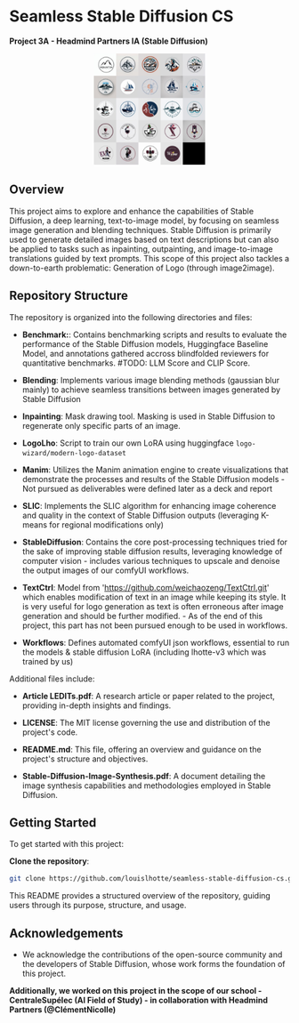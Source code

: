 # Seamless Stable Diffusion CS

**Project 3A - Headmind Partners IA (Stable Diffusion)**

<p align="center">
  <img src="./Benchmark/lhotte.jpg" width="200">
</p>

## Overview

This project aims to explore and enhance the capabilities of Stable Diffusion, a deep learning, text-to-image model, by focusing on seamless image generation and blending techniques. Stable Diffusion is primarily used to generate detailed images based on text descriptions but can also be applied to tasks such as inpainting, outpainting, and image-to-image translations guided by text prompts.
This scope of this project also tackles a down-to-earth problematic: Generation of Logo (through image2image).

## Repository Structure

The repository is organized into the following directories and files:

- **Benchmark:**: Contains benchmarking scripts and results to evaluate the performance of the Stable Diffusion models, Huggingface Baseline Model, and annotations gathered accross blindfolded reviewers for quantitative benchmarks. #TODO: LLM Score and CLIP Score.
  
- **Blending**: Implements various image blending methods (gaussian blur mainly) to achieve seamless transitions between images generated by Stable Diffusion

- **Inpainting**: Mask drawing tool. Masking is used in Stable Diffusion to regenerate only specific parts of an image.
  
- **LogoLho**: Script to train our own LoRA using huggingface `logo-wizard/modern-logo-dataset`
  
- **Manim**: Utilizes the Manim animation engine to create visualizations that demonstrate the processes and results of the Stable Diffusion models - Not pursued as deliverables were defined later as a deck and report
  
- **SLIC**: Implements the SLIC algorithm for enhancing image coherence and quality in the context of Stable Diffusion outputs (leveraging K-means for regional modifications only)
  
- **StableDiffusion**: Contains the core post-processing techniques tried for the sake of improving stable diffusion results, leveraging knowledge of computer vision - includes various techniques to upscale and denoise the output images of our comfyUI workflows.
  
- **TextCtrl**: Model from 'https://github.com/weichaozeng/TextCtrl.git' which enables modification of text in an image while keeping its style. It is very useful for logo generation as text is often erroneous after image generation and should be further modified. - As of the end of this project, this part has not been pursued enough to be used in workflows.

- **Workflows**: Defines automated comfyUI json workflows, essential to run the models & stable diffusion LoRA (including lhotte-v3 which was trained by us)

Additional files include:

- **Article LEDITs.pdf**: A research article or paper related to the project, providing in-depth insights and findings.
  
- **LICENSE**: The MIT license governing the use and distribution of the project's code.
  
- **README.md**: This file, offering an overview and guidance on the project's structure and objectives.
  
- **Stable-Diffusion-Image-Synthesis.pdf**: A document detailing the image synthesis capabilities and methodologies employed in Stable Diffusion.
  

## Getting Started

To get started with this project:

**Clone the repository**:

   ```bash
   git clone https://github.com/louislhotte/seamless-stable-diffusion-cs.git
   ```


This README provides a structured overview of the repository, guiding users through its purpose, structure, and usage.


## Acknowledgements
- We acknowledge the contributions of the open-source community and the developers of Stable Diffusion, whose work forms the foundation of this project. 

**Additionally, we worked on this project in the scope of our school - CentraleSupélec (AI Field of Study) - in collaboration with Headmind Partners (@ClémentNicolle)**

